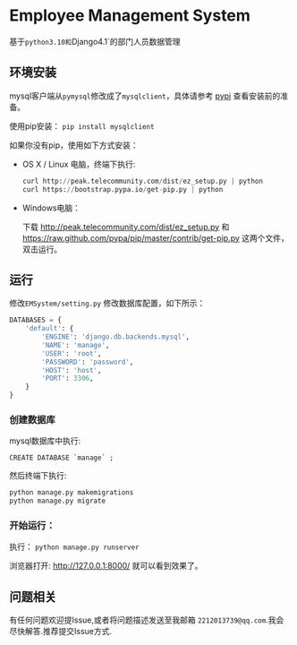 
# Employee Management System

基于`python3.10和`Django4.1`的部门人员数据管理

## 环境安装

mysql客户端从`pymysql`修改成了`mysqlclient`，具体请参考 [pypi](https://pypi.org/project/mysqlclient/) 查看安装前的准备。

使用pip安装： `pip install mysqlclient`

如果你没有pip，使用如下方式安装：

- OS X / Linux 电脑，终端下执行:

  ```python
  curl http://peak.telecommunity.com/dist/ez_setup.py | python
  curl https://bootstrap.pypa.io/get-pip.py | python
  ```

- Windows电脑：

  下载 http://peak.telecommunity.com/dist/ez_setup.py 和 https://raw.github.com/pypa/pip/master/contrib/get-pip.py 这两个文件，双击运行。

## 运行

修改`EMSystem/setting.py` 修改数据库配置，如下所示：

```python
DATABASES = {
    'default': {
        'ENGINE': 'django.db.backends.mysql',
        'NAME': 'manage',
        'USER': 'root',
        'PASSWORD': 'password',
        'HOST': 'host',
        'PORT': 3306,
    }
}
```

### 创建数据库

mysql数据库中执行:

```mysql
CREATE DATABASE `manage` ;
```

然后终端下执行:

```python
python manage.py makemigrations
python manage.py migrate
```

### 开始运行：

执行： `python manage.py runserver`

浏览器打开: http://127.0.0.1:8000/ 就可以看到效果了。

## 问题相关
有任何问题欢迎提Issue,或者将问题描述发送至我邮箱 `2212013739@qq.com`.我会尽快解答.推荐提交Issue方式.
